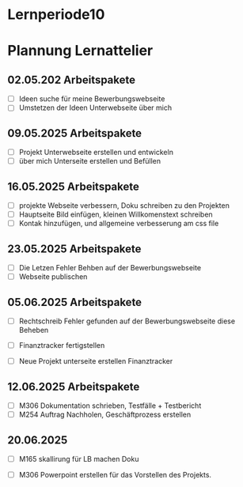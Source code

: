 # Lernperiode10

# Plannung Lernattelier 

## 02.05.202 Arbeitspakete

- [ ] Ideen suche für meine Bewerbungswebseite
- [ ] Umstetzen der Ideen Unterwebseite über mich 

## 09.05.2025 Arbeitspakete

- [ ] Projekt Unterwebseite erstellen und entwickeln
- [ ] über mich Unterseite erstellen und Befüllen

## 16.05.2025 Arbeitspakete
- [ ] projekte Webseite verbessern, Doku schreiben zu den Projekten
- [ ] Hauptseite Bild einfügen, kleinen Willkomenstext schreiben
- [ ] Kontak hinzufügen, und allgemeine verbesserung am css file

## 23.05.2025 Arbeitspakete 
- [ ] Die Letzen Fehler Behben auf der Bewerbungswebseite
- [ ] Webseite publischen

## 05.06.2025 Arbeitspakete 

- [ ] Rechtschreib Fehler gefunden auf der Bewerbungswebseite diese Beheben
- [ ] Finanztracker fertigstellen 
- [ ] Neue Projekt unterseite erstellen Finanztracker




## 12.06.2025 Arbeitspakete 

- [ ] M306 Dokumentation schrieben, Testfälle + Testbericht
- [ ] M254 Auftrag Nachholen, Geschäftprozess erstellen

## 20.06.2025

- [ ] M165 skallirung für LB machen Doku 
- [ ] M306 Powerpoint erstellen für das Vorstellen des Projekts.




